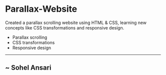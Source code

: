 # Parallax-Website
<p>Created a parallax scrolling website using HTML & CSS, learning new concepts like CSS transformations and responsive design.</p>
<ul>
  <li>Parallax scrolling</li>
  <li>CSS transformations</li>
  <li>Responsive design</li>
</ul>

<hr>
<h2>~ Sohel Ansari</h2>

